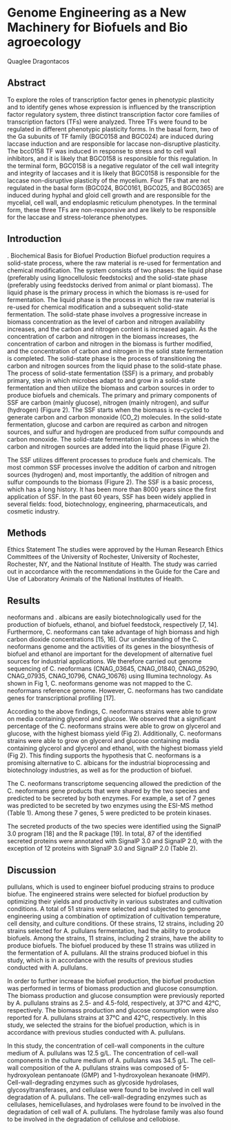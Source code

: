 # Genome Engineering as a New Machinery for Biofuels and Bio agroecology
Quaglee Dragontacos


## Abstract
To explore the roles of transcription factor genes in phenotypic plasticity and to identify genes whose expression is influenced by the transcription factor regulatory system, three distinct transcription factor core families of transcription factors (TFs) were analyzed. Three TFs were found to be regulated in different phenotypic plasticity forms. In the basal form, two of the Ga subunits of TF family (BGC0158 and BGC024) are induced during laccase induction and are responsible for laccase non-disruptive plasticity. The bcc0158 TF was induced in response to stress and to cell wall inhibitors, and it is likely that BGC0158 is responsible for this regulation. In the terminal form, BGC0158 is a negative regulator of the cell wall integrity and integrity of laccases and it is likely that BGC0158 is responsible for the laccase non-disruptive plasticity of the mycelium. Four TFs that are not regulated in the basal form (BGC024, BGC0161, BGC025, and BGC0365) are induced during hyphal and gloid cell growth and are responsible for the mycelial, cell wall, and endoplasmic reticulum phenotypes. In the terminal form, these three TFs are non-responsive and are likely to be responsible for the laccase and stress-tolerance phenotypes.


## Introduction
. Biochemical Basis for Biofuel Production
Biofuel production requires a solid-state process, where the raw material is re-used for fermentation and chemical modification. The system consists of two phases: the liquid phase (preferably using lignocellulosic feedstocks) and the solid-state phase (preferably using feedstocks derived from animal or plant biomass). The liquid phase is the primary process in which the biomass is re-used for fermentation. The liquid phase is the process in which the raw material is re-used for chemical modification and a subsequent solid-state fermentation. The solid-state phase involves a progressive increase in biomass concentration as the level of carbon and nitrogen availability increases, and the carbon and nitrogen content is increased again. As the concentration of carbon and nitrogen in the biomass increases, the concentration of carbon and nitrogen in the biomass is further modified, and the concentration of carbon and nitrogen in the solid state fermentation is completed. The solid-state phase is the process of transitioning the carbon and nitrogen sources from the liquid phase to the solid-state phase. The process of solid-state fermentation (SSF) is a primary, and probably primary, step in which microbes adapt to and grow in a solid-state fermentation and then utilize the biomass and carbon sources in order to produce biofuels and chemicals. The primary and primary components of SSF are carbon (mainly glucose), nitrogen (mainly nitrogen), and sulfur (hydrogen) (Figure 2). The SSF starts when the biomass is re-cycled to generate carbon and carbon monoxide (CO_2) molecules. In the solid-state fermentation, glucose and carbon are required as carbon and nitrogen sources, and sulfur and hydrogen are produced from sulfur compounds and carbon monoxide. The solid-state fermentation is the process in which the carbon and nitrogen sources are added into the liquid phase (Figure 2).

The SSF utilizes different processes to produce fuels and chemicals. The most common SSF processes involve the addition of carbon and nitrogen sources (hydrogen) and, most importantly, the addition of nitrogen and sulfur compounds to the biomass (Figure 2). The SSF is a basic process, which has a long history. It has been more than 8000 years since the first application of SSF. In the past 60 years, SSF has been widely applied in several fields: food, biotechnology, engineering, pharmaceuticals, and cosmetic industry.


## Methods
Ethics Statement
The studies were approved by the Human Research Ethics Committees of the University of Rochester, University of Rochester, Rochester, NY, and the National Institute of Health. The study was carried out in accordance with the recommendations in the Guide for the Care and Use of Laboratory Animals of the National Institutes of Health.


## Results
neoformans and . albicans are easily biotechnologically used for the production of biofuels, ethanol, and biofuel feedstock, respectively [7, 14]. Furthermore, C. neoformans can take advantage of high biomass and high carbon dioxide concentrations [15, 16]. Our understanding of the C. neoformans genome and the activities of its genes in the biosynthesis of biofuel and ethanol are important for the development of alternative fuel sources for industrial applications. We therefore carried out genome sequencing of C. neoformans (CNAG_03645, CNAG_01840, CNAG_05290, CNAG_07935, CNAG_10796, CNAG_10676) using Illumina technology. As shown in Fig 1, C. neoformans genome was not mapped to the C. neoformans reference genome. However, C. neoformans has two candidate genes for transcriptional profiling [17].

According to the above findings, C. neoformans strains were able to grow on media containing glycerol and glucose. We observed that a significant percentage of the C. neoformans strains were able to grow on glycerol and glucose, with the highest biomass yield (Fig 2). Additionally, C. neoformans strains were able to grow on glycerol and glucose containing media containing glycerol and glycerol and ethanol, with the highest biomass yield (Fig 2). This finding supports the hypothesis that C. neoformans is a promising alternative to C. albicans for the industrial bioprocessing and biotechnology industries, as well as for the production of biofuel.

The C. neoformans transcriptome sequencing allowed the prediction of the C. neoformans gene products that were shared by the two species and predicted to be secreted by both enzymes. For example, a set of 7 genes was predicted to be secreted by two enzymes using the ESI-MS method (Table 1). Among these 7 genes, 5 were predicted to be protein kinases.

The secreted products of the two species were identified using the SignalP 3.0 program [18] and the R package [19]. In total, 87 of the identified secreted proteins were annotated with SignalP 3.0 and SignalP 2.0, with the exception of 12 proteins with SignalP 3.0 and SignalP 2.0 (Table 2).


## Discussion
pullulans, which is used to engineer biofuel producing strains to produce biofue. The engineered strains were selected for biofuel production by optimizing their yields and productivity in various substrates and cultivation conditions. A total of 51 strains were selected and subjected to genome engineering using a combination of optimization of cultivation temperature, cell density, and culture conditions. Of these strains, 12 strains, including 20 strains selected for A. pullulans fermentation, had the ability to produce biofuels. Among the strains, 11 strains, including 2 strains, have the ability to produce biofuels. The biofuel produced by these 11 strains was utilized in the fermentation of A. pullulans. All the strains produced biofuel in this study, which is in accordance with the results of previous studies conducted with A. pullulans.

In order to further increase the biofuel production, the biofuel production was performed in terms of biomass production and glucose consumption. The biomass production and glucose consumption were previously reported by A. pullulans strains as 2.5- and 4.5-fold, respectively, at 37°C and 42°C, respectively. The biomass production and glucose consumption were also reported for A. pullulans strains at 37°C and 42°C, respectively. In this study, we selected the strains for the biofuel production, which is in accordance with previous studies conducted with A. pullulans.

In this study, the concentration of cell-wall components in the culture medium of A. pullulans was 12.5 g/L. The concentration of cell-wall components in the culture medium of A. pullulans was 34.5 g/L. The cell-wall composition of the A. pullulans strains was composed of 5-hydroxyolean pentanoate (GMP) and 1-hydroxyolean hexanoate (HMP). Cell-wall-degrading enzymes such as glycoside hydrolases, glycosyltransferases, and cellulase were found to be involved in cell wall degradation of A. pullulans. The cell-wall-degrading enzymes such as cellulases, hemicellulases, and hydrolases were found to be involved in the degradation of cell wall of A. pullulans. The hydrolase family was also found to be involved in the degradation of cellulose and cellobiose.
